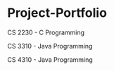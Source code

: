 # Project-Portfolio
CS 2230 - C Programming

CS 3310 - Java Programming

CS 4310 - Java Programming
